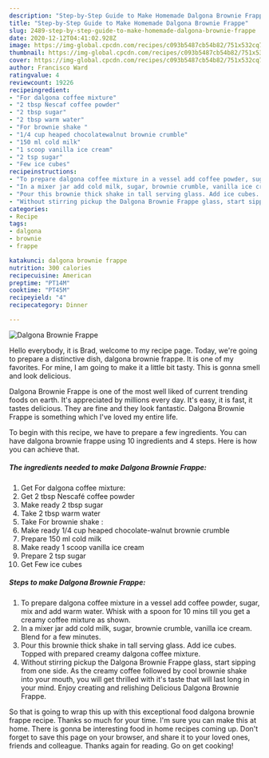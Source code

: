 ```yaml
---
description: "Step-by-Step Guide to Make Homemade Dalgona Brownie Frappe"
title: "Step-by-Step Guide to Make Homemade Dalgona Brownie Frappe"
slug: 2489-step-by-step-guide-to-make-homemade-dalgona-brownie-frappe
date: 2020-12-12T04:41:02.928Z
image: https://img-global.cpcdn.com/recipes/c093b5487cb54b82/751x532cq70/dalgona-brownie-frappe-recipe-main-photo.jpg
thumbnail: https://img-global.cpcdn.com/recipes/c093b5487cb54b82/751x532cq70/dalgona-brownie-frappe-recipe-main-photo.jpg
cover: https://img-global.cpcdn.com/recipes/c093b5487cb54b82/751x532cq70/dalgona-brownie-frappe-recipe-main-photo.jpg
author: Francisco Ward
ratingvalue: 4
reviewcount: 19226
recipeingredient:
- "For dalgona coffee mixture"
- "2 tbsp Nescaf coffee powder"
- "2 tbsp sugar"
- "2 tbsp warm water"
- "For brownie shake "
- "1/4 cup heaped chocolatewalnut brownie crumble"
- "150 ml cold milk"
- "1 scoop vanilla ice cream"
- "2 tsp sugar"
- "Few ice cubes"
recipeinstructions:
- "To prepare dalgona coffee mixture in a vessel add coffee powder, sugar, mix and add warm water. Whisk with a spoon for 10 mins till you get a creamy coffee mixture as shown."
- "In a mixer jar add cold milk, sugar, brownie crumble, vanilla ice cream. Blend for a few minutes."
- "Pour this brownie thick shake in tall serving glass. Add ice cubes. Topped with prepared creamy dalgona coffee mixture."
- "Without stirring pickup the Dalgona Brownie Frappe glass, start sipping from one side. As the creamy coffee followed by cool brownie shake into your mouth, you will get thrilled with it&#39;s taste that will last long in your mind. Enjoy creating and relishing Delicious Dalgona Brownie Frappe."
categories:
- Recipe
tags:
- dalgona
- brownie
- frappe

katakunci: dalgona brownie frappe 
nutrition: 300 calories
recipecuisine: American
preptime: "PT14M"
cooktime: "PT45M"
recipeyield: "4"
recipecategory: Dinner

---
```



![Dalgona Brownie Frappe](https://img-global.cpcdn.com/recipes/c093b5487cb54b82/751x532cq70/dalgona-brownie-frappe-recipe-main-photo.jpg)

Hello everybody, it is Brad, welcome to my recipe page. Today, we're going to prepare a distinctive dish, dalgona brownie frappe. It is one of my favorites. For mine, I am going to make it a little bit tasty. This is gonna smell and look delicious.

Dalgona Brownie Frappe is one of the most well liked of current trending foods on earth. It's appreciated by millions every day. It's easy, it is fast, it tastes delicious. They are fine and they look fantastic. Dalgona Brownie Frappe is something which I've loved my entire life.




To begin with this recipe, we have to prepare a few ingredients. You can have dalgona brownie frappe using 10 ingredients and 4 steps. Here is how you can achieve that.

<!--inarticleads1-->

##### The ingredients needed to make Dalgona Brownie Frappe:

1. Get For dalgona coffee mixture:
1. Get 2 tbsp Nescafé coffee powder
1. Make ready 2 tbsp sugar
1. Take 2 tbsp warm water
1. Take For brownie shake :
1. Make ready 1/4 cup heaped chocolate-walnut brownie crumble
1. Prepare 150 ml cold milk
1. Make ready 1 scoop vanilla ice cream
1. Prepare 2 tsp sugar
1. Get Few ice cubes




<!--inarticleads2-->

##### Steps to make Dalgona Brownie Frappe:

1. To prepare dalgona coffee mixture in a vessel add coffee powder, sugar, mix and add warm water. Whisk with a spoon for 10 mins till you get a creamy coffee mixture as shown.
1. In a mixer jar add cold milk, sugar, brownie crumble, vanilla ice cream. Blend for a few minutes.
1. Pour this brownie thick shake in tall serving glass. Add ice cubes. Topped with prepared creamy dalgona coffee mixture.
1. Without stirring pickup the Dalgona Brownie Frappe glass, start sipping from one side. As the creamy coffee followed by cool brownie shake into your mouth, you will get thrilled with it&#39;s taste that will last long in your mind. Enjoy creating and relishing Delicious Dalgona Brownie Frappe.




So that is going to wrap this up with this exceptional food dalgona brownie frappe recipe. Thanks so much for your time. I'm sure you can make this at home. There is gonna be interesting food in home recipes coming up. Don't forget to save this page on your browser, and share it to your loved ones, friends and colleague. Thanks again for reading. Go on get cooking!
